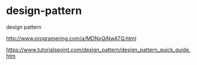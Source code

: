 # design-pattern
design pattern

http://www.programering.com/a/MDNxQjNwATQ.html

https://www.tutorialspoint.com/design_pattern/design_pattern_quick_guide.htm